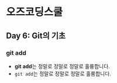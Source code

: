 # 오즈코딩스쿨

## Day 6: Git의 기초

### git add

- **git add**는 정말로 정말로 정말로 훌륭합니다.
- `git add`는 정말로 정말로 정말로 훌륭합니다.
